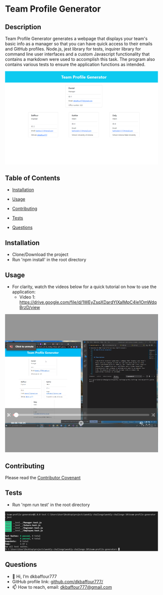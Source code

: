 # Team Profile Generator



## Description 

  Team Profile Generator generates a webpage that displays your team's basic info as a manager so that you can have quick access to their emails and GitHub profiles. Node.js, jest library for tests, inquirer library for command line user interfaces and a custom Javascript functionality that contains a markdown were used to accomplish this task. The program also contains various tests to ensure the application functions as intended.

!['webapp'](assets/images/webapp.PNG)
  
  
  
## Table of Contents
  
  
  * [Installation](#installation)
  * [Usage](#usage)
  
  * [Contributing](#contributing)
  * [Tests](#tests)
  * [Questions](#questions)
  

## Installation

  - Clone/Download the project
  - Run 'npm install' in the root directory
  
## Usage 
  
  - For clarity, watch the videos below for a quick tutorial on how to use the application:
    - Video 1: https://drive.google.com/file/d/1WEyZsqXDardYIXaIMpC4Ie1OmWdqBrzD/view
  
!['tutorial'](assets/images/tutorial.PNG)
  

  
  

## Contributing
  Please read the [Contributor Covenant](https://www.contributor-covenant.org/version/2/0/code_of_conduct/)

## Tests
  - Run 'npm run test' in the root directory
  
!['test'](assets/images/test.PNG)

## Questions
  - 👋 Hi, I’m dkbaffour777
  - GitHub profile link: [github.com/dkbaffour777/](https://github.com/dkbaffour777/)
  - 📫 How to reach, email: dkbaffour777@gmail.com
